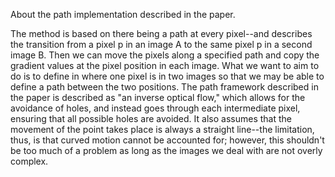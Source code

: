 About the path implementation described in the paper.

The method is based on there being a path at every pixel--and describes the transition from a pixel p in an image A to the same pixel p in a second image B.  Then we can move the pixels along a specified path and copy the gradient values at the pixel position in each image.  What we want to aim to do is to define in where one pixel is in two images so that we may be able to define a path between the two positions.  The path framework described in the paper is described as "an inverse optical flow," which allows for the avoidance of holes, and instead goes through each intermediate pixel, ensuring that all possible holes are avoided.  It also assumes that the movement of the point takes place is always a straight line--the limitation, thus, is that curved motion cannot be accounted for; however, this shouldn't be too much of a problem as long as the images we deal with are not overly complex.